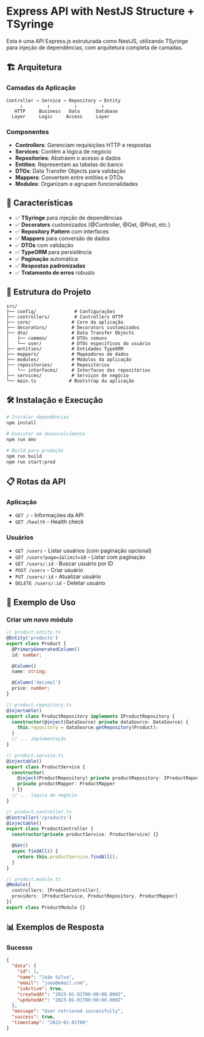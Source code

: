 # Express API with NestJS Structure + TSyringe

Esta é uma API Express.js estruturada como NestJS, utilizando TSyringe para injeção de dependências, com arquitetura completa de camadas.

## 🏗️ Arquitetura

### Camadas da Aplicação
```
Controller → Service → Repository → Entity
     ↓         ↓         ↓         ↓
   HTTP     Business   Data      Database
  Layer     Logic     Access     Layer
```

### Componentes

- **Controllers**: Gerenciam requisições HTTP e respostas
- **Services**: Contêm a lógica de negócio
- **Repositories**: Abstraem o acesso a dados
- **Entities**: Representam as tabelas do banco
- **DTOs**: Data Transfer Objects para validação
- **Mappers**: Convertem entre entities e DTOs
- **Modules**: Organizam e agrupam funcionalidades

## 🚀 Características

- ✅ **TSyringe** para injeção de dependências
- ✅ **Decorators** customizados (@Controller, @Get, @Post, etc.)
- ✅ **Repository Pattern** com interfaces
- ✅ **Mappers** para conversão de dados
- ✅ **DTOs** com validação
- ✅ **TypeORM** para persistência
- ✅ **Paginação** automática
- ✅ **Respostas padronizadas**
- ✅ **Tratamento de erros** robusto

## 📁 Estrutura do Projeto

```
src/
├── config/              # Configurações
├── controllers/         # Controllers HTTP
├── core/               # Core da aplicação
├── decorators/         # Decorators customizados
├── dto/                # Data Transfer Objects
│   ├── common/         # DTOs comuns
│   └── user/           # DTOs específicos do usuário
├── entities/           # Entidades TypeORM
├── mappers/            # Mapeadores de dados
├── modules/            # Módulos da aplicação
├── repositories/       # Repositórios
│   └── interfaces/     # Interfaces dos repositórios
├── services/           # Serviços de negócio
└── main.ts            # Bootstrap da aplicação
```

## 🛠️ Instalação e Execução

```bash
# Instalar dependências
npm install

# Executar em desenvolvimento
npm run dev

# Build para produção
npm run build
npm run start:prod
```

## 📋 Rotas da API

### Aplicação
- `GET /` - Informações da API
- `GET /health` - Health check

### Usuários
- `GET /users` - Listar usuários (com paginação opcional)
- `GET /users?page=1&limit=10` - Listar com paginação
- `GET /users/:id` - Buscar usuário por ID
- `POST /users` - Criar usuário
- `PUT /users/:id` - Atualizar usuário
- `DELETE /users/:id` - Deletar usuário

## 🔧 Exemplo de Uso

### Criar um novo módulo

```typescript
// product.entity.ts
@Entity('products')
export class Product {
  @PrimaryGeneratedColumn()
  id: number;

  @Column()
  name: string;

  @Column('decimal')
  price: number;
}

// product.repository.ts
@injectable()
export class ProductRepository implements IProductRepository {
  constructor(@inject(DataSource) private dataSource: DataSource) {
    this.repository = dataSource.getRepository(Product);
  }
  // ... implementação
}

// product.service.ts
@injectable()
export class ProductService {
  constructor(
    @inject(ProductRepository) private productRepository: IProductRepository,
    private productMapper: ProductMapper
  ) {}
  // ... lógica de negócio
}

// product.controller.ts
@Controller('/products')
@injectable()
export class ProductController {
  constructor(private productService: ProductService) {}

  @Get()
  async findAll() {
    return this.productService.findAll();
  }
}

// product.module.ts
@Module({
  controllers: [ProductController],
  providers: [ProductService, ProductRepository, ProductMapper]
})
export class ProductModule {}
```

## 📊 Exemplos de Resposta

### Sucesso
```json
{
  "data": {
    "id": 1,
    "name": "João Silva",
    "email": "joao@email.com",
    "isActive": true,
    "createdAt": "2023-01-01T00:00:00.000Z",
    "updatedAt": "2023-01-01T00:00:00.000Z"
  },
  "message": "User retrieved successfully",
  "success": true,
  "timestamp": "2023-01-01T00"
}
```
